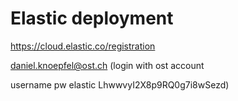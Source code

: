 # Elastic deployment


https://cloud.elastic.co/registration

daniel.knoepfel@ost.ch  (login with ost account


username pw
elastic
LhwwvyI2X8p9RQ0g7i8wSezd)